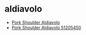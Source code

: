 # aldiavolo

 * [Pork Shoulder Aldiavolo](../../index/p/pork-shoulder-aldiavolo-51205450.json)
 * [Pork Shoulder Aldiavolo 51205450](../../index/p/pork-shoulder-aldiavolo-51205450.json)
